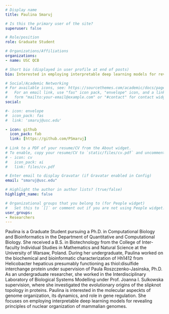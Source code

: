 ```yaml
---
# Display name
title: Paulina Smaruj

# Is this the primary user of the site?
superuser: false

# Role/position
role: Graduate Student

# Organizations/Affiliations
organizations:
- name: USC QCB

# Short bio (displayed in user profile at end of posts)
bio: Interested in employing interpretable deep learning models for revealing principles of nuclear organization of mammalian genomes.

# Social/Academic Networking
# For available icons, see: https://sourcethemes.com/academic/docs/page-builder/#icons
#   For an email link, use "fas" icon pack, "envelope" icon, and a link in the
#   form "mailto:your-email@example.com" or "#contact" for contact widget.
social:

#- icon: envelope
#  icon_pack: fas
#  link: 'smaruj@usc.edu'

- icon: github
  icon_pack: fab
  link: [https://github.com/PSmaruj]
  
# Link to a PDF of your resume/CV from the About widget.
# To enable, copy your resume/CV to `static/files/cv.pdf` and uncomment the lines below.
# - icon: cv
#   icon_pack: ai
#   link: files/cv.pdf

# Enter email to display Gravatar (if Gravatar enabled in Config)
email: "smaruj@usc.edu"

# Highlight the author in author lists? (true/false)
highlight_name: false

# Organizational groups that you belong to (for People widget)
#   Set this to `[]` or comment out if you are not using People widget.
user_groups:
- Researchers
---
```


Paulina is a Graduate Student pursuing a Ph.D. in Computational Biology and Bioinformatics in the Department of Quantitative and Computational Biology. She received a B.S. in Biotechnology from the College of Inter-faculty Individual Studies in Mathematics and Natural Science at the University of Warsaw, Poland. During her undergraduate, Paulina worked on the biochemical and bioinformatic characterization of Hh1412 from Helicobacter hepaticus presumably functioning as thiol:disulfide interchange protein under supervision of Paula Roszczenko-Jasinska, Ph.D. As an undergraduate researcher, she worked in the Interdisciplinary Laboratory of Biological Systems Modelling under Prof. Joanna I. Sulkowska supervision, where she investigated the evolutionary origins of the slipknot topology in proteins. 
Paulina is interested in the molecular aspeckts of genome organization, its dynamics, and role in gene regulation. She focuses on employing interpretable deep learning models for revealing principles of nuclear organization of mammalian genomes. 
